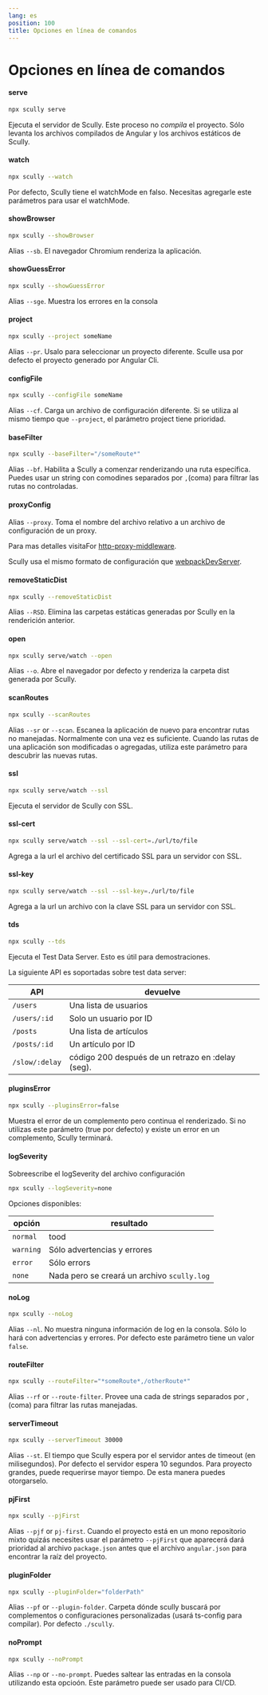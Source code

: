 ```yaml
---
lang: es
position: 100
title: Opciones en línea de comandos
---
```


# Opciones en línea de comandos

#### serve

```bash
npx scully serve
```

Ejecuta el servidor de Scully. Este proceso no _compila_ el proyecto. Sólo levanta los archivos compilados de Angular y los archivos estáticos de Scully.

#### watch

```bash
npx scully --watch
```

Por defecto, Scully tiene el watchMode en falso. Necesitas agregarle este parámetros para usar el watchMode.

#### showBrowser

```bash
npx scully --showBrowser
```

Alias `--sb`. El navegador Chromium renderiza la aplicación.

#### showGuessError

```bash
npx scully --showGuessError
```

Alias `--sge`. Muestra los errores en la consola


#### project

```bash
npx scully --project someName
```

Alias `--pr`. Usalo para seleccionar un proyecto diferente. Sculle usa por defecto el proyecto generado por Angular Cli.

#### configFile

```bash
npx scully --configFile someName
```

Alias `--cf`. Carga un archivo de configuración diferente. Si se utiliza al mismo tiempo que `--project`, el parámetro project tiene prioridad.

#### baseFilter

```bash
npx scully --baseFilter="/someRoute*"
```

Alias `--bf`. Habilita a Scully a comenzar renderizando una ruta específica. Puedes usar un string con comodines separados por `,`(coma) para filtrar las rutas no controladas.

#### proxyConfig

Alias `--proxy`. Toma el nombre del archivo relativo a un archivo de configuración de un proxy.

Para mas detalles visitaFor [http-proxy-middleware](https://github.com/chimurai/http-proxy-middleware).

Scully usa el mismo formato de configuración que [webpackDevServer](https://webpack.js.org/configuration/dev-server/#devserverproxy).

#### removeStaticDist

```bash
npx scully --removeStaticDist
```

Alias `--RSD`. Elimina las carpetas estáticas generadas por Scully en la renderición anterior.

#### open

```bash
npx scully serve/watch --open
```

Alias `--o`. Abre el navegador por defecto y renderiza la carpeta dist generada por Scully.

#### scanRoutes

```bash
npx scully --scanRoutes
```

Alias `--sr` or `--scan`. Escanea la aplicación de nuevo para encontrar rutas no manejadas. Normalmente con una vez es suficiente. Cuando las rutas de una aplicación son modificadas o agregadas, utiliza este parámetro para descubrir las nuevas rutas.

#### ssl

```bash
npx scully serve/watch --ssl
```

Ejecuta el servidor de Scully con SSL.

#### ssl-cert

```bash
npx scully serve/watch --ssl --ssl-cert=./url/to/file
```

Agrega a la url el archivo del certificado SSL para un servidor con SSL.

#### ssl-key

```bash
npx scully serve/watch --ssl --ssl-key=./url/to/file
```

Agrega a la url un archivo con la clave SSL para un servidor con SSL.

#### tds

```bash
npx scully --tds
```

Ejecuta el Test Data Server. Esto es útil para demostraciones.

La siguiente API es soportadas sobre test data server:

| API            | devuelve                                                              |
| -------------- | --------------------------------------------------------------------- |
| `/users`       | Una lista de usuarios                                                 |
| `/users/:id`   | Solo un usuario por ID                                                |
| `/posts`       | Una lista de artículos                                                |
| `/posts/:id`   | Un artículo por ID                                                    |
| `/slow/:delay` | código 200 después de un retrazo en :delay (seg).                     |

#### pluginsError

```bash
npx scully --pluginsError=false
```

Muestra el error de un complemento pero continua el renderizado.
Si no utilizas este parámetro (true por defecto) y existe un error en un complemento, Scully terminará.

#### logSeverity

Sobreescribe el logSeverity del archivo configuración

```bash
npx scully --logSeverity=none
```

Opciones disponibles:

| opción    | resultado                                   |
| --------- | ------------------------------------------- |
| `normal`  | tood                                        |
| `warning` | Sólo advertencias y errores                 |
| `error`   | Sólo errors                                 |
| `none`    | Nada pero se creará un archivo `scully.log` |

#### noLog

```bash
npx scully --noLog
```

Alias `--nl`. No muestra ninguna información de log en la consola. Sólo lo hará con advertencias y errores. Por defecto este parámetro tiene un valor `false`.

#### routeFilter

```bash
npx scully --routeFilter="*someRoute*,/otherRoute*"
```

Alias `--rf` or `--route-filter`. Provee una cada de strings separados por , (coma) para filtrar las rutas manejadas.

#### serverTimeout

```bash
npx scully --serverTimeout 30000
```

Alias `--st`. El tiempo que Scully espera por el servidor antes de timeout (en milisegundos). Por defecto el servidor espera 10 segundos. Para proyecto grandes, puede requerirse mayor tiempo. De esta manera puedes otorgarselo.

#### pjFirst

```bash
npx scully --pjFirst
```

Alias `--pjf` or `pj-first`. Cuando el proyecto está en un mono repositorio mixto quizás necesites usar el parámetro `--pjFirst` que aparecerá dará prioridad al archivo `package.json` antes que el archivo `angular.json` para encontrar la raíz del proyecto.

#### pluginFolder

```bash
npx scully --pluginFolder="folderPath"
```

Alias `--pf` or `--plugin-folder`. Carpeta dónde scully buscará por complementos o configuraciones personalizadas (usará ts-config para compilar). Por defecto `./scully`.

#### noPrompt

```bash
npx scully --noPrompt
```

Alias `--np` or `--no-prompt`. Puedes saltear las entradas en la consola utilizando esta opcioón. Este parámetro puede ser usado para CI/CD.
